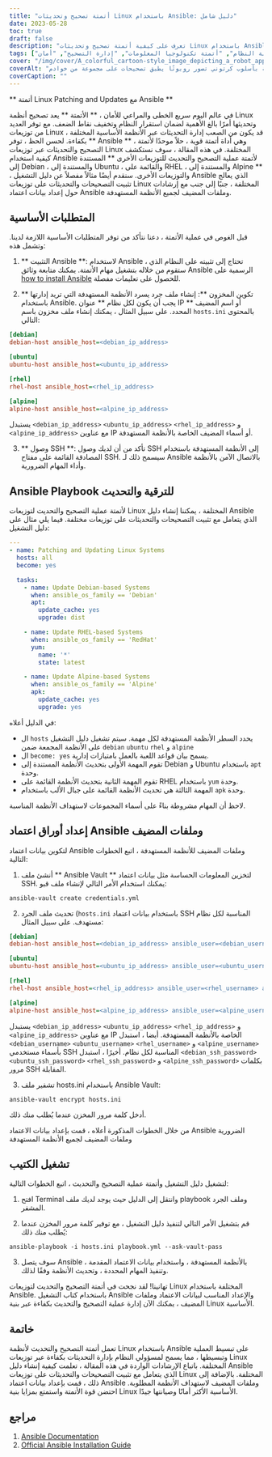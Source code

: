 ```yaml
---
title: "أتمتة تصحيح وتحديثات Linux باستخدام Ansible: دليل شامل"
date: 2023-05-28
toc: true
draft: false
description: "تعرف على كيفية أتمتة تصحيح وتحديثات Linux باستخدام Ansible ، والتي تغطي التوزيعات المختلفة وإرشادات الإعداد."
tags: ["ترقيع لينكس", "أتمتة أنسبل", "أتمتة التحديثات", "صيانة النظام", "أتمتة تكنولوجيا المعلومات", "إدارة التصحيح", "أمان Linux", "ديبيان", "أوبونتو", "RHEL", "جبال الألب", "استقرار النظام", "التخفيف من الضعف", "البنية التحتية لتكنولوجيا المعلومات", "أداة الأتمتة", "كتاب اللعب أنسبل", "تكوين المضيف", "تحديثات البرنامج", "الامتثال الأمني", "عمليات تكنولوجيا المعلومات", "تحديثات Linux", "أوبونتو", "ديبيان", "CentOS", "RHEL", "التحديثات في وضع عدم الاتصال", "المستودع المحلي", "مخبأ", "إعداد الخادم", "إعداد العميل", "مرآة مناسبة", "debmirror", "مبتدئ", "apt-cacher-ng", "يم كرون", "تحديثات نظام Linux", "تحديثات الحزمة في وضع عدم الاتصال", "تحديثات البرامج في وضع عدم الاتصال", "مستودع الحزم المحلي", "ذاكرة التخزين المؤقت للحزمة المحلية", "تحديثات Linux في وضع عدم الاتصال", "التعامل مع التحديثات في وضع عدم الاتصال", "طرق التحديث حاليا", "صيانة النظام حاليا", "تحديثات خادم Linux", "تحديثات عميل Linux", "إدارة البرامج في وضع عدم الاتصال", "إدارة الحزمة حاليا", "تحديث الاستراتيجيات", "تحديثات أمان Linux"]
cover: "/img/cover/A_colorful_cartoon-style_image_depicting_a_robot_applying_patches.png"
coverAlt: "صورة ملونة بأسلوب كرتوني تصور روبوتًا يطبق تصحيحات على مجموعة من خوادم Linux."
coverCaption: ""
---
```


** أتمتة Linux Patching and Updates مع Ansible **

في عالم اليوم سريع الخطى والمراعي للأمان ، ** الأتمتة ** يعد تصحيح أنظمة Linux وتحديثها أمرًا بالغ الأهمية لضمان استقرار النظام وتخفيف نقاط الضعف. مع توفر العديد من توزيعات Linux ، قد يكون من الصعب إدارة التحديثات عبر الأنظمة الأساسية المختلفة بكفاءة. لحسن الحظ ، توفر ** Ansible ** ، وهي أداة أتمتة قوية ، حلاً موحدًا لأتمتة التصحيح والتحديثات عبر توزيعات Linux المختلفة. في هذه المقالة ، سوف نستكشف كيفية استخدام Ansible لأتمتة عملية التصحيح والتحديث للتوزيعات الأخرى ** المستندة إلى Debian ، والمستندة إلى Ubuntu ، والقائمة على RHEL ، والمستندة إلى Alpine ** ، والتوزيعات الأخرى. سنقدم أيضًا مثالاً مفصلاً عن دليل التشغيل Ansible الذي يعالج تثبيت التصحيحات والتحديثات على توزيعات Linux المختلفة ، جنبًا إلى جنب مع إرشادات حول إعداد بيانات اعتماد Ansible وملفات المضيف لجميع الأنظمة المستهدفة.

## المتطلبات الأساسية

قبل الغوص في عملية الأتمتة ، دعنا نتأكد من توفر المتطلبات الأساسية اللازمة لدينا. وتشمل هذه:

1. ** التثبيت Ansible **: لاستخدام Ansible ، تحتاج إلى تثبيته على النظام الذي ستقوم من خلاله بتشغيل مهام الأتمتة. يمكنك متابعة وثائق Ansible الرسمية على [how to install Ansible](https://docs.ansible.com/ansible/latest/installation_guide/index.html) للحصول على تعليمات مفصلة.

2. ** تكوين المخزون **: إنشاء ملف جرد يسرد الأنظمة المستهدفة التي تريد إدارتها باستخدام Ansible. يجب أن يكون لكل نظام ** عنوان IP أو اسم المضيف ** المحدد. على سبيل المثال ، يمكنك إنشاء ملف مخزون باسم `hosts.ini` بالمحتوى التالي:

```ini
[debian]
debian-host ansible_host=<debian_ip_address>

[ubuntu]
ubuntu-host ansible_host=<ubuntu_ip_address>

[rhel]
rhel-host ansible_host=<rhel_ip_address>

[alpine]
alpine-host ansible_host=<alpine_ip_address>
```

يستبدل `<debian_ip_address>` `<ubuntu_ip_address>` `<rhel_ip_address>` و `<alpine_ip_address>` مع عناوين IP أو أسماء المضيف الخاصة بالأنظمة المستهدفة.

3. ** وصول SSH **: تأكد من أن لديك وصول SSH إلى الأنظمة المستهدفة باستخدام المصادقة القائمة على مفتاح SSH. سيسمح ذلك لـ Ansible بالاتصال الآمن بالأنظمة وأداء المهام الضرورية.

## Ansible Playbook للترقية والتحديث

لأتمتة عملية التصحيح والتحديث لتوزيعات Linux المختلفة ، يمكننا إنشاء دليل Ansible الذي يتعامل مع تثبيت التصحيحات والتحديثات على توزيعات مختلفة. فيما يلي مثال على دليل التشغيل:

```yaml
---
- name: Patching and Updating Linux Systems
  hosts: all
  become: yes

  tasks:
    - name: Update Debian-based Systems
      when: ansible_os_family == 'Debian'
      apt:
        update_cache: yes
        upgrade: dist

    - name: Update RHEL-based Systems
      when: ansible_os_family == 'RedHat'
      yum:
        name: '*'
        state: latest

    - name: Update Alpine-based Systems
      when: ansible_os_family == 'Alpine'
      apk:
        update_cache: yes
        upgrade: yes
```

في الدليل أعلاه:

- ال `hosts` يحدد السطر الأنظمة المستهدفة لكل مهمة. سيتم تشغيل دليل التشغيل على الأنظمة المجمعة ضمن `debian` `ubuntu` `rhel` و `alpine`
- ال `become: yes` يسمح بيان قواعد اللعبة بالعمل بامتيازات إدارية.
- تقوم المهمة الأولى بتحديث الأنظمة المستندة إلى Debian و Ubuntu باستخدام `apt` وحدة.
- تقوم المهمة الثانية بتحديث الأنظمة القائمة على RHEL باستخدام `yum` وحدة.
- المهمة الثالثة هي تحديث الأنظمة القائمة على جبال الألب باستخدام `apk` وحدة.

لاحظ أن المهام مشروطة بناءً على أسماء المجموعات لاستهداف الأنظمة المناسبة.

## إعداد أوراق اعتماد Ansible وملفات المضيف

لتكوين بيانات اعتماد Ansible وملفات المضيف للأنظمة المستهدفة ، اتبع الخطوات التالية:

1. أنشئ ملف ** Ansible Vault ** لتخزين المعلومات الحساسة مثل بيانات اعتماد SSH. يمكنك استخدام الأمر التالي لإنشاء ملف قبو:
```shell
ansible-vault create credentials.yml
```
2. تحديث ملف الجرد (`hosts.ini` باستخدام بيانات اعتماد SSH المناسبة لكل نظام مستهدف. على سبيل المثال:
```ini
[debian]
debian-host ansible_host=<debian_ip_address> ansible_user=<debian_username> ansible_ssh_pass=<debian_ssh_password>

[ubuntu]
ubuntu-host ansible_host=<ubuntu_ip_address> ansible_user=<ubuntu_username> ansible_ssh_pass=<ubuntu_ssh_password>

[rhel]
rhel-host ansible_host=<rhel_ip_address> ansible_user=<rhel_username> ansible_ssh_pass=<rhel_ssh_password>

[alpine]
alpine-host ansible_host=<alpine_ip_address> ansible_user=<alpine_username> ansible_ssh_pass=<alpine_ssh_password>
```

يستبدل `<debian_ip_address>` `<ubuntu_ip_address>` `<rhel_ip_address>` و `<alpine_ip_address>` مع عناوين IP الخاصة بالأنظمة المستهدفة. أيضا ، استبدل `<debian_username>` `<ubuntu_username>` `<rhel_username>` و `<alpine_username>` بأسماء مستخدمي SSH المناسبة لكل نظام. أخيرًا ، استبدل `<debian_ssh_password>` `<ubuntu_ssh_password>` `<rhel_ssh_password>` و `<alpine_ssh_password>` بكلمات مرور SSH المقابلة.

3. تشفير ملف hosts.ini باستخدام Ansible Vault:
   
```shell
ansible-vault encrypt hosts.ini
```

أدخل كلمة مرور المخزن عندما يُطلب منك ذلك.

من خلال الخطوات المذكورة أعلاه ، قمت بإعداد بيانات الاعتماد Ansible الضرورية وملفات المضيف لجميع الأنظمة المستهدفة

## تشغيل الكتيب
لتشغيل دليل التشغيل وأتمتة عملية التصحيح والتحديث ، اتبع الخطوات التالية:

1. افتح Terminal وانتقل إلى الدليل حيث يوجد لديك ملف playbook وملف الجرد المشفر.

2. قم بتشغيل الأمر التالي لتنفيذ دليل التشغيل ، مع توفير كلمة مرور المخزن عندما يُطلب منك ذلك:

```shell
ansible-playbook -i hosts.ini playbook.yml --ask-vault-pass
```

3. سوف يتصل Ansible بالأنظمة المستهدفة ، واستخدام بيانات الاعتماد المقدمة ، وتنفيذ المهام المحددة ، وتحديث الأنظمة وفقًا لذلك.

تهانينا! لقد نجحت في أتمتة التصحيح والتحديث لتوزيعات Linux المختلفة باستخدام Ansible. باستخدام كتاب التشغيل Ansible والإعداد المناسب لبيانات الاعتماد وملفات المضيف ، يمكنك الآن إدارة عملية التصحيح والتحديث بكفاءة عبر بنية Linux الأساسية.

## خاتمة

تعمل أتمتة التصحيح والتحديث لأنظمة Linux باستخدام Ansible على تبسيط العملية وتبسيطها ، مما يسمح لمسؤولي النظام بإدارة التحديثات بكفاءة عبر توزيعات Linux المختلفة. باتباع الإرشادات الواردة في هذه المقالة ، تعلمت كيفية إنشاء دليل Ansible الذي يتعامل مع تثبيت التصحيحات والتحديثات على توزيعات Linux المختلفة. بالإضافة إلى ذلك ، قمت بإعداد بيانات اعتماد Ansible وملفات المضيف لاستهداف الأنظمة المطلوبة. احتضن قوة الأتمتة واستمتع بمزايا بنية Linux الأساسية الأكثر أمانًا وصيانتها جيدًا.

## مراجع

1. [Ansible Documentation](https://docs.ansible.com/)
2. [Official Ansible Installation Guide](https://docs.ansible.com/ansible/latest/installation_guide/index.html)
